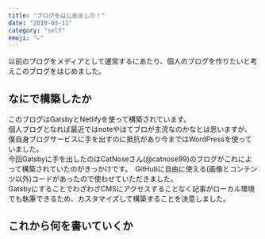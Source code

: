 ```yaml
---
title: "ブログをはじめました！"
date: "2019-03-11"
category: "self"
emoji: "✏"
---
```


以前のブログをメディアとして運営するにあたり、個人のブログを作りたいと考えこのブログをはじめました。  

## なにで構築したか	
このブログはGatsbyとNetlifyを使って構築されています。  
個人ブログとなれば最近ではnoteやはてブロが主流なのかなとは思いますが、僕自身ブログサービスに手を出すのに抵抗があり今まではWordPressを使っていました。  
今回Gatsbyに手を出したのはCatNoseさん(@catnose99)のブログがこれによって構築されていたのがきっかけです。　GitHubに自由に使える(画像とコンテンツ以外)コードがあったので使わせていただきました。  
GatsbyにすることでわざわざCMSにアクセスすることなく記事がローカル環境でも執筆できるため、カスタマイズして構築することを決意しました。  


## これから何を書いていくか
